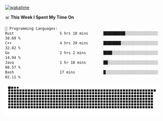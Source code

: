 [![wakatime](https://wakatime.com/badge/user/384f91c6-4eee-411f-8f3b-1b691f58a544.svg)](https://wakatime.com/@384f91c6-4eee-411f-8f3b-1b691f58a544)

<!--START_SECTION:waka-->
📊 **This Week I Spent My Time On** 

```text
💬 Programming Languages: 
Rust                     5 hrs 18 mins       ██████████░░░░░░░░░░░░░░░   38.69 % 
C++                      4 hrs 29 mins       ████████░░░░░░░░░░░░░░░░░   32.82 % 
Go                       2 hrs 2 mins        ████░░░░░░░░░░░░░░░░░░░░░   14.94 % 
Java                     1 hr 10 mins        ██░░░░░░░░░░░░░░░░░░░░░░░   08.57 % 
Bash                     17 mins             █░░░░░░░░░░░░░░░░░░░░░░░░   02.11 % 
```


<!--END_SECTION:waka-->

<picture>
  <source media="(prefers-color-scheme: dark)" srcset="https://raw.githubusercontent.com/fuwx295/fuwx295/output/github-contribution-grid-snake-dark.svg">
  <source media="(prefers-color-scheme: light)" srcset="https://raw.githubusercontent.com/fuwx295/fuwx295/output/github-contribution-grid-snake.svg">
  <img alt="github contribution grid snake animation" src="https://raw.githubusercontent.com/fuwx295/fuwx295/output/github-contribution-grid-snake.svg">
</picture>
